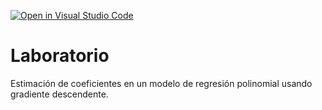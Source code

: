[![Open in Visual Studio Code](https://classroom.github.com/assets/open-in-vscode-718a45dd9cf7e7f842a935f5ebbe5719a5e09af4491e668f4dbf3b35d5cca122.svg)](https://classroom.github.com/online_ide?assignment_repo_id=13017006&assignment_repo_type=AssignmentRepo)
# Laboratorio

Estimación de coeficientes en un modelo de regresión polinomial usando gradiente descendente.

